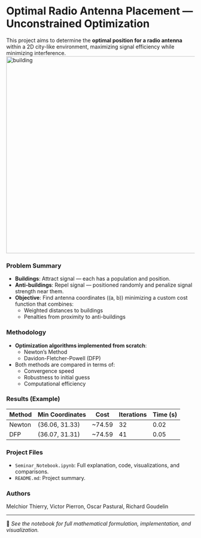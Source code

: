 # Optimal Radio Antenna Placement — Unconstrained Optimization

This project aims to determine the **optimal position for a radio antenna** within a 2D city-like environment, maximizing signal efficiency while minimizing interference.
<img width="527" alt="building" src="https://github.com/user-attachments/assets/e8920005-87ac-4ca3-9526-b3d78dea157a" />

### Problem Summary

- **Buildings**: Attract signal — each has a population and position.
- **Anti-buildings**: Repel signal — positioned randomly and penalize signal strength near them.
- **Objective**: Find antenna coordinates \((a, b)\) minimizing a custom cost function that combines:
  - Weighted distances to buildings
  - Penalties from proximity to anti-buildings

### Methodology

- **Optimization algorithms implemented from scratch**:
  - Newton’s Method
  - Davidon-Fletcher-Powell (DFP)
- Both methods are compared in terms of:
  - Convergence speed
  - Robustness to initial guess
  - Computational efficiency

### Results (Example)

| Method | Min Coordinates      | Cost    | Iterations | Time (s) |
|--------|----------------------|---------|------------|----------|
| Newton | (36.06, 31.33)       | ~74.59  | 32         | 0.02     |
| DFP    | (36.07, 31.31)       | ~74.59  | 41         | 0.05     |

### Project Files

- `Seminar_Notebook.ipynb`: Full explanation, code, visualizations, and comparisons.
- `README.md`: Project summary.

### Authors

Melchior Thierry, Victor Pierron, Oscar Pastural, Richard Goudelin

---

📎 *See the notebook for full mathematical formulation, implementation, and visualization.*
